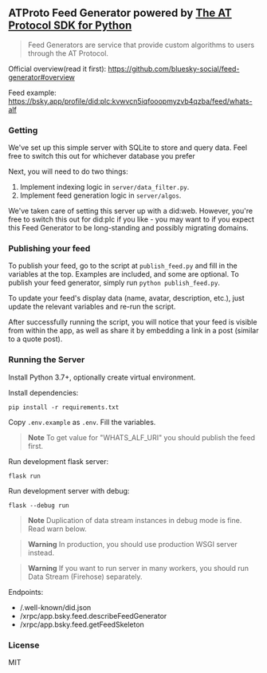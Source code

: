 ## ATProto Feed Generator powered by [The AT Protocol SDK for Python](https://github.com/MarshalX/atproto)

> Feed Generators are service that provide custom algorithms to users through the AT Protocol.

Official overview(read it first): https://github.com/bluesky-social/feed-generator#overview

Feed example: https://bsky.app/profile/did:plc:kvwvcn5iqfooopmyzvb4qzba/feed/whats-alf

### Getting 

We've set up this simple server with SQLite to store and query data. Feel free to switch this out for whichever database you prefer

Next, you will need to do two things:
1. Implement indexing logic in `server/data_filter.py`.
2. Implement feed generation logic in `server/algos`.

We've taken care of setting this server up with a did:web. However, you're free to switch this out for did:plc if you like - you may want to if you expect this Feed Generator to be long-standing and possibly migrating domains.

### Publishing your feed

To publish your feed, go to the script at `publish_feed.py` and fill in the variables at the top. Examples are included, and some are optional. To publish your feed generator, simply run `python publish_feed.py`.

To update your feed's display data (name, avatar, description, etc.), just update the relevant variables and re-run the script.

After successfully running the script, you will notice that  your feed  is visible from within the app, as well as share it by embedding a link in a post (similar to a quote post).

### Running the Server 

Install Python 3.7+, optionally create virtual environment.

Install dependencies:
```shell
pip install -r requirements.txt
```

Copy `.env.example` as `.env`. Fill the variables.

> **Note**
> To get value for "WHATS_ALF_URI" you should publish the feed first. 

Run development flask server:
```shell
flask run
```

Run development server with debug:
```shell
flask --debug run
```
> **Note**
> Duplication of data stream instances in debug mode is fine. 
> Read warn below.

> **Warning**
> In production, you should use production WSGI server instead.

> **Warning**
> If you want to run server in many workers, you should run Data Stream (Firehose) separately.

Endpoints:
- /.well-known/did.json
- /xrpc/app.bsky.feed.describeFeedGenerator
- /xrpc/app.bsky.feed.getFeedSkeleton

### License

MIT

